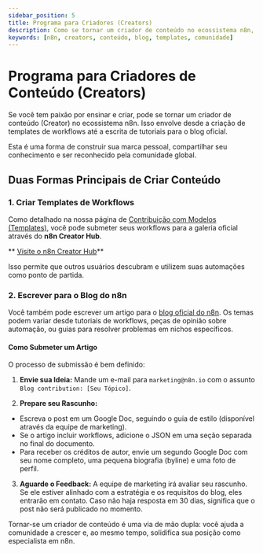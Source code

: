 ```yaml
---
sidebar_position: 5
title: Programa para Criadores (Creators)
description: Como se tornar um criador de conteúdo no ecossistema n8n, através de templates e artigos.
keywords: [n8n, creators, conteúdo, blog, templates, comunidade]
---
```


# Programa para Criadores de Conteúdo (Creators)

Se você tem paixão por ensinar e criar, pode se tornar um criador de conteúdo (Creator) no ecossistema n8n. Isso envolve desde a criação de templates de workflows até a escrita de tutoriais para o blog oficial.

Esta é uma forma de construir sua marca pessoal, compartilhar seu conhecimento e ser reconhecido pela comunidade global.

## Duas Formas Principais de Criar Conteúdo

### 1. Criar Templates de Workflows
Como detalhado na nossa página de [Contribuição com Modelos (Templates)](./contribuir-modelos), você pode submeter seus workflows para a galeria oficial através do **n8n Creator Hub**.

** [Visite o n8n Creator Hub](https://www.notion.so/n8n/n8n-Creator-hub-7bd2cbe0fce0449198ecb23ff4a2f76f)**

Isso permite que outros usuários descubram e utilizem suas automações como ponto de partida.

### 2. Escrever para o Blog do n8n
Você também pode escrever um artigo para o [blog oficial do n8n](https://n8n.io/blog/). Os temas podem variar desde tutoriais de workflows, peças de opinião sobre automação, ou guias para resolver problemas em nichos específicos.

#### Como Submeter um Artigo

O processo de submissão é bem definido:

1. **Envie sua Ideia:** Mande um e-mail para `marketing@n8n.io` com o assunto `Blog contribution: [Seu Tópico]`.

2. **Prepare seu Rascunho:**
- Escreva o post em um Google Doc, seguindo o guia de estilo (disponível através da equipe de marketing).
- Se o artigo incluir workflows, adicione o JSON em uma seção separada no final do documento.
- Para receber os créditos de autor, envie um segundo Google Doc com seu nome completo, uma pequena biografia (byline) e uma foto de perfil.

3. **Aguarde o Feedback:** A equipe de marketing irá avaliar seu rascunho. Se ele estiver alinhado com a estratégia e os requisitos do blog, eles entrarão em contato. Caso não haja resposta em 30 dias, significa que o post não será publicado no momento.

Tornar-se um criador de conteúdo é uma via de mão dupla: você ajuda a comunidade a crescer e, ao mesmo tempo, solidifica sua posição como especialista em n8n.
